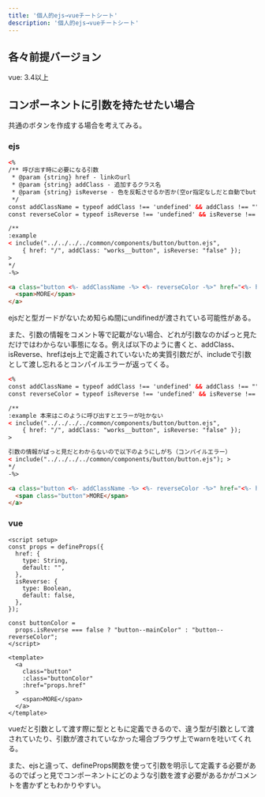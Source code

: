 ```yaml
---
title: '個人的ejs→vueチートシート'
description: '個人的ejs→vueチートシート'
---
```


## 各々前提バージョン
vue: 3.4以上

## コンポーネントに引数を持たせたい場合
共通のボタンを作成する場合を考えてみる。

### ejs

```html
<%
/** 呼び出す時に必要になる引数
 * @param {string} href - linkのurl
 * @param {string} addClass - 追加するクラス名
 * @param {string} isReverse - 色を反転させるか否か(空or指定なしだと自動でbutton--mainColor)
 */
const addClassName = typeof addClass !== 'undefined' && addClass !== "" ? ` ${addClass}` : '';
const reverseColor = typeof isReverse !== 'undefined' && isReverse !== "" ? "button--reverseColor" : "button--mainColor";

/**
:example
< include("../../../../common/components/button/button.ejs",
    { href: "/", addClass: "works__button", isReverse: "false" }); 
>
*/
-%>

<a class="button <%- addClassName -%> <%- reverseColor -%>" href="<%- href %>">
  <span>MORE</span>
</a>
```

ejsだと型ガードがないため知らぬ間にundifinedが渡されている可能性がある。

また、引数の情報をコメント等で記載がない場合、どれが引数なのかぱっと見ただけではわからない事態になる。例えば以下のように書くと、addClass、isReverse、hrefはejs上で定義されていないため実質引数だが、includeで引数として渡し忘れるとコンパイルエラーが返ってくる。

```html
<%
const addClassName = typeof addClass !== 'undefined' && addClass !== "" ? ` ${addClass}` : '';
const reverseColor = typeof isReverse !== 'undefined' && isReverse !== "" ? "button--reverseColor" : "button--mainColor";

/**
:example 本来はこのように呼び出すとエラーが吐かない
< include("../../../../common/components/button/button.ejs",
    { href: "/", addClass: "works__button", isReverse: "false" }); 
>

引数の情報がぱっと見だとわからないので以下のようにしがち（コンパイルエラー）
< include("../../../../common/components/button/button.ejs"); >
*/
-%>

<a class="button <%- addClassName -%> <%- reverseColor -%>" href="<%- href %>">
  <span class="button">MORE</span>
</a>
```

### vue
```vue
<script setup>
const props = defineProps({
  href: {
    type: String,
    default: "",
  },
  isReverse: {
    type: Boolean,
    default: false,
  },
});

const buttonColor =
  props.isReverse === false ? "button--mainColor" : "button--reverseColor";
</script>

<template>
  <a
    class="button"
    :class="buttonColor"
    :href="props.href"
  >
    <span>MORE</span>
  </a>
</template>
```
vueだと引数として渡す際に型とともに定義できるので、違う型が引数として渡されていたり、引数が渡されていなかった場合ブラウザ上でwarnを吐いてくれる。

また、ejsと違って、defineProps関数を使って引数を明示して定義する必要があるのでぱっと見でコンポーネントにどのような引数を渡す必要があるかがコメントを書かずともわかりやすい。
